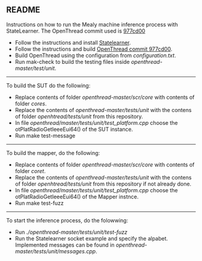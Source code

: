 README
----------------
Instructions on how to run the Mealy machine inference process with StateLearner. The OpenThread commit used is [977cd00](https://github.com/openthread/openthread/tree/977cd004bf1736204910ab66559ce3871da95ba3)

* Follow the instructions and install [Statelearner](https://github.com/jderuiter/statelearner).
* Follow the instructions and build [OpenThread commit 977cd00](https://github.com/openthread/openthread/tree/977cd004bf1736204910ab66559ce3871da95ba3).
* Build OpenThread using the configuration from *configuration.txt*.
* Run mak-check to build the testing files inside *openthread-master/test/unit*.

----------------------
To build the SUT do the following:

* Replace contents of folder *openthread-master/scr/core* with contents of folder *cores*.
* Replace the contents of *openthread-master/tests/unit* with the contens of folder *openhtread/tests/unit* from this repository.
* In file *openthread/master/tests/unit/test_platform.cpp* choose the otPlatRadioGetIeeeEui64() of the SUT instance.
* Run make test-message

--------------------------
To build the mapper, do the following:

* Replace contents of folder *openthread-master/scr/core* with contents of folder *coret*.
* Replace the contents of *openthread-master/tests/unit* with the contens of folder *openhtread/tests/unit* from this repository if not already done.
* In file *openthread/master/tests/unit/test_platform.cpp* choose the otPlatRadioGetIeeeEui64() of the Mapper instnce.
* Run make test-fuzz

-----------------------
To start the inference process, do the folowwing:
* Run *./openthread-master/tests/unit/test-fuzz*
* Run the Statelearner socket example and specify the alpabet. Implemented messages can be found in *openthread-master/tests/unit/messages.cpp*.
